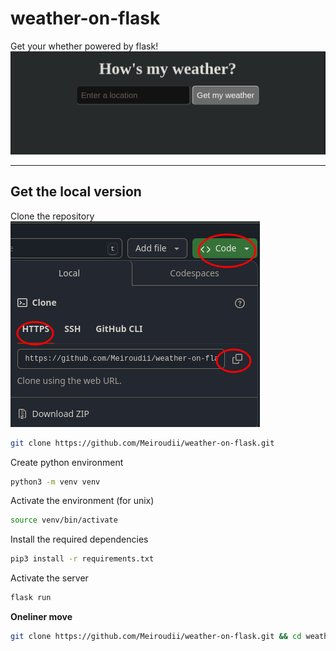 # weather-on-flask
Get your whether powered by flask!
![Weather](./assets/images/sample_site.png "sample demo")

---
## Get the local version
Clone the repository
![Cloning a repo](./assets/images/repo_clone.png "cloning a repo")
```bash
git clone https://github.com/Meiroudii/weather-on-flask.git
```

Create python environment
```bash
python3 -m venv venv
```

Activate the environment (for unix)
```bash
source venv/bin/activate
```

Install the required dependencies
```bash
pip3 install -r requirements.txt
```

Activate the server
```bash
flask run
```
 
**Oneliner move**
```bash
git clone https://github.com/Meiroudii/weather-on-flask.git && cd weather-on-flask && python3 -m venv .venv && source .venv/bin/activate && pip3 install -r requirements.txt && flask run
```


